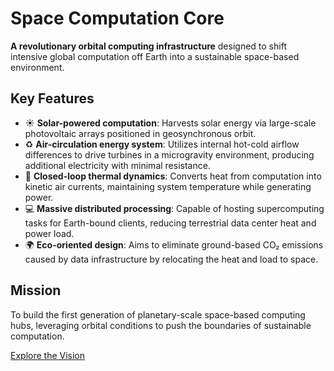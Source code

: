 # Space Computation Core

**A revolutionary orbital computing infrastructure** designed to shift intensive global computation off Earth into a sustainable space-based environment.

## Key Features

- ☀️ **Solar-powered computation**: Harvests solar energy via large-scale photovoltaic arrays positioned in geosynchronous orbit.
- ♻️ **Air-circulation energy system**: Utilizes internal hot-cold airflow differences to drive turbines in a microgravity environment, producing additional electricity with minimal resistance.
- 🔄 **Closed-loop thermal dynamics**: Converts heat from computation into kinetic air currents, maintaining system temperature while generating power.
- 💻 **Massive distributed processing**: Capable of hosting supercomputing tasks for Earth-bound clients, reducing terrestrial data center heat and power load.
- 🌍 **Eco-oriented design**: Aims to eliminate ground-based CO₂ emissions caused by data infrastructure by relocating the heat and load to space.

## Mission

To build the first generation of planetary-scale space-based computing hubs, leveraging orbital conditions to push the boundaries of sustainable computation.

[Explore the Vision](https://github.com/STARDAOLEADER-OH/Space-Computation-Core)

